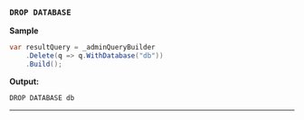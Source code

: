 ### `DROP DATABASE`

**Sample**
```csharp
var resultQuery = _adminQueryBuilder
    .Delete(q => q.WithDatabase("db"))
    .Build();
```
**Output:**
```cypher
DROP DATABASE db
```
------